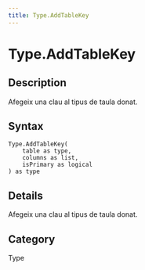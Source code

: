 ```yaml
---
title: Type.AddTableKey
---
```


# Type.AddTableKey


## Description

Afegeix una clau al tipus de taula donat.


## Syntax

```powerquery
Type.AddTableKey(
    table as type,
    columns as list,
    isPrimary as logical
) as type
```


## Details

Afegeix una clau al tipus de taula donat.



## Category
Type

